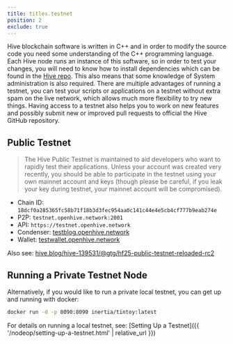 ```yaml
---
title: titles.testnet
position: 2
exclude: true
---
```


Hive blockchain software is written in C++ and in order to modify the source code you need some understanding of the C++ programming language. Each Hive node runs an instance of this software, so in order to test your changes, you will need to know how to install dependencies which can be found in the [Hive repo](https://gitlab.syncad.com/hive/hive/-/blob/master/doc/building.md). This also means that some knowledge of System administration is also required. There are multiple advantages of running a testnet, you can test your scripts or applications on a testnet without extra spam on the live network, which allows much more flexibility to try new things. Having access to a testnet also helps you to work on new features and possibly submit new or improved pull requests to official the Hive GitHub repository.

## Public Testnet

> The Hive Public Testnet is maintained to aid developers who want to rapidly test their applications.  Unless your account was created very recently, you should be able to participate in the testnet using your own mainnet account and keys (though please be careful, if you leak your key during testnet, your mainnet account will be compromised).

* Chain ID: `18dcf0a285365fc58b71f18b3d3fec954aa0c141c44e4e5cb4cf777b9eab274e`
* P2P: `testnet.openhive.network:2001`
* API: `https://testnet.openhive.network`
* Condenser: [testblog.openhive.network](https://testblog.openhive.network/)
* Wallet: [testwallet.openhive.network](https://testwallet.openhive.network/)

Also see: [hive.blog/hive-139531/@gtg/hf25-public-testnet-reloaded-rc2](https://hive.blog/hive-139531/@gtg/hf25-public-testnet-reloaded-rc2)

## Running a Private Testnet Node

Alternatively, if you would like to run a private local testnet, you can get up and running with docker:

```bash
docker run -d -p 8090:8090 inertia/tintoy:latest
```

For details on running a local testnet, see: [Setting Up a Testnet]({{ '/nodeop/setting-up-a-testnet.html' | relative_url }})
